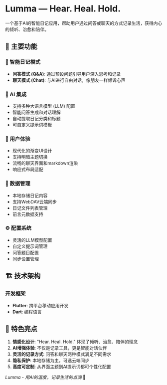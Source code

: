 # Lumma — Hear. Heal. Hold.

一个基于AI的智能日记应用，帮助用户通过问答或聊天的方式记录生活，获得内心的倾听、治愈和陪伴。

## 🌟 主要功能

### 📝 智能日记模式
- **问答模式 (Q&A)**: 通过预设问题引导用户深入思考和记录
- **聊天模式 (Chat)**: 与AI进行自由对话，像朋友一样倾诉心声

### 🤖 AI 集成
- 支持多种大语言模型 (LLM) 配置
- 智能问答生成和对话理解
- 自动提取日记分类和标题
- 可自定义提示词模板

### 📱 用户体验
- 现代化的渐变UI设计
- 支持明暗主题切换
- 流畅的聊天界面和markdown渲染
- 响应式布局适配

### 💾 数据管理
- 本地存储日记内容
- 支持WebDAV云端同步
- 日记文件列表管理
- 前言元数据支持

### ⚙️ 配置系统
- 灵活的LLM模型配置
- 自定义提示词管理
- 问答题目配置
- 同步设置管理

## 🏗️ 技术架构

### 开发框架
- **Flutter**: 跨平台移动应用开发
- **Dart**: 编程语言

## 🎨 特色亮点

1. **情感化设计**: "Hear. Heal. Hold." 体现了倾听、治愈、陪伴的理念
2. **AI增强体验**: 不仅是记录工具，更是智能对话伙伴
3. **灵活的记录方式**: 问答和聊天两种模式满足不同需求
4. **隐私保护**: 本地存储为主，可选云端同步
5. **高度可定制**: 从界面主题到AI提示词都可个性化配置


*Lumma - 用AI的温度，记录生活的点滴* 💝
